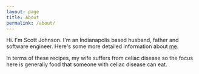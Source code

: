 ```yaml
---
layout: page
title: About
permalink: /about/
---
```


Hi.  I'm Scott Johnson.  I'm an Indianapolis based husband, father and software engineer.  Here's some more detailed information about [me](https://fuzzygroup.github.io/blog/about/).   

In terms of these recipes, my wife suffers from celiac disease so the focus here is generally food that someone with celiac disease can eat.